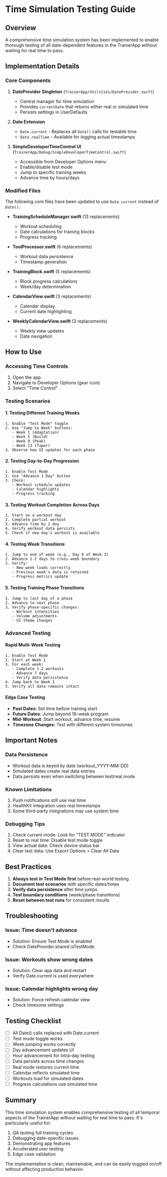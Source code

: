# Time Simulation Testing Guide

## Overview
A comprehensive time simulation system has been implemented to enable thorough testing of all date-dependent features in the TrainerApp without waiting for real time to pass.

## Implementation Details

### Core Components

1. **DateProvider Singleton** (`TrainerApp/Utilities/DateProvider.swift`)
   - Central manager for time simulation
   - Provides `currentDate` that returns either real or simulated time
   - Persists settings in UserDefaults

2. **Date Extension** 
   - `Date.current` - Replaces all `Date()` calls for testable time
   - `Date.realTime` - Available for logging actual timestamps

3. **SimpleDeveloperTimeControl UI** (`TrainerApp/Debug/SimpleDeveloperTimeControl.swift`)
   - Accessible from Developer Options menu
   - Enable/disable test mode
   - Jump to specific training weeks
   - Advance time by hours/days

### Modified Files
The following core files have been updated to use `Date.current` instead of `Date()`:

- **TrainingScheduleManager.swift** (13 replacements)
  - Workout scheduling
  - Date calculations for training blocks
  - Progress tracking

- **ToolProcessor.swift** (6 replacements)  
  - Workout data persistence
  - Timestamp generation

- **TrainingBlock.swift** (5 replacements)
  - Block progress calculations
  - Week/day determination

- **CalendarView.swift** (3 replacements)
  - Calendar display
  - Current date highlighting

- **WeeklyCalendarView.swift** (3 replacements)
  - Weekly view updates
  - Date navigation

## How to Use

### Accessing Time Controls

1. Open the app
2. Navigate to Developer Options (gear icon)
3. Select "Time Control"

### Testing Scenarios

#### 1. Testing Different Training Weeks
```
1. Enable "Test Mode" toggle
2. Use "Jump to Week" buttons:
   - Week 1 (Adaptation)
   - Week 5 (Build)
   - Week 9 (Peak)
   - Week 13 (Taper)
3. Observe how UI updates for each phase
```

#### 2. Testing Day-to-Day Progression
```
1. Enable Test Mode
2. Use "Advance 1 Day" button
3. Check:
   - Workout schedule updates
   - Calendar highlights
   - Progress tracking
```

#### 3. Testing Workout Completion Across Days
```
1. Start on a workout day
2. Complete partial workout
3. Advance time by 1 day
4. Verify workout data persists
5. Check if new day's workout is available
```

#### 4. Testing Week Transitions
```
1. Jump to end of week (e.g., Day 6 of Week 3)
2. Advance 1-2 days to cross week boundary
3. Verify:
   - New week loads correctly
   - Previous week's data is retained
   - Progress metrics update
```

#### 5. Testing Training Phase Transitions
```
1. Jump to last day of a phase
2. Advance to next phase
3. Verify phase-specific changes:
   - Workout intensities
   - Volume adjustments
   - UI theme changes
```

### Advanced Testing

#### Rapid Multi-Week Testing
```
1. Enable Test Mode
2. Start at Week 1
3. For each week:
   - Complete 1-2 workouts
   - Advance 7 days
   - Verify data persistence
4. Jump back to Week 1
5. Verify all data remains intact
```

#### Edge Case Testing
- **Past Dates**: Set time before training start
- **Future Dates**: Jump beyond 16-week program
- **Mid-Workout**: Start workout, advance time, resume
- **Timezone Changes**: Test with different system timezones

## Important Notes

### Data Persistence
- Workout data is keyed by date (workout_YYYY-MM-DD)
- Simulated dates create real data entries
- Data persists even when switching between test/real mode

### Known Limitations
1. Push notifications still use real time
2. HealthKit integration uses real timestamps
3. Some third-party integrations may use system time

### Debugging Tips
1. Check current mode: Look for "TEST MODE" indicator
2. Reset to real time: Disable test mode toggle
3. View actual date: Check device status bar
4. Clear test data: Use Export Options > Clear All Data

## Best Practices

1. **Always test in Test Mode first** before real-world testing
2. **Document test scenarios** with specific dates/times
3. **Verify data persistence** after time jumps
4. **Test boundary conditions** (week/phase transitions)
5. **Reset between test runs** for consistent results

## Troubleshooting

### Issue: Time doesn't advance
- Solution: Ensure Test Mode is enabled
- Check DateProvider.shared.isTestMode

### Issue: Workouts show wrong dates
- Solution: Clear app data and restart
- Verify Date.current is used everywhere

### Issue: Calendar highlights wrong day
- Solution: Force refresh calendar view
- Check timezone settings

## Testing Checklist

- [ ] All Date() calls replaced with Date.current
- [ ] Test mode toggle works
- [ ] Week jumping works correctly
- [ ] Day advancement updates UI
- [ ] Hour advancement for intra-day testing
- [ ] Data persists across time changes
- [ ] Real mode restores current time
- [ ] Calendar reflects simulated time
- [ ] Workouts load for simulated dates
- [ ] Progress calculations use simulated time

## Summary

This time simulation system enables comprehensive testing of all temporal aspects of the TrainerApp without waiting for real time to pass. It's particularly useful for:

1. QA testing full training cycles
2. Debugging date-specific issues  
3. Demonstrating app features
4. Accelerated user testing
5. Edge case validation

The implementation is clean, maintainable, and can be easily toggled on/off without affecting production behavior.